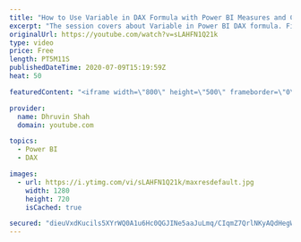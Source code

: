 ```yaml
---
title: "How to Use Variable in DAX Formula with Power BI Measures and Calculated Columns?"
excerpt: "The session covers about Variable in Power BI DAX formula. First, we discuss, when to use variables in Power BI DAX, which are the real-life use case to use DAX in Power BI.  Then we will talk about the syntax to use variable inside DAX. The session covers the following points: • Introduction to Variable"
originalUrl: https://youtube.com/watch?v=sLAHFN1Q21k
type: video
price: Free
length: PT5M11S
publishedDateTime: 2020-07-09T15:19:59Z
heat: 50

featuredContent: "<iframe width=\"800\" height=\"500\" frameborder=\"0\" src=\"https://www.youtube.com/embed/sLAHFN1Q21k\" allow=\"accelerometer; autoplay; encrypted-media; gyroscope; picture-in-picture\" allowfullscreen></iframe>"

provider:
  name: Dhruvin Shah
  domain: youtube.com

topics:
  - Power BI
  - DAX

images:
  - url: https://i.ytimg.com/vi/sLAHFN1Q21k/maxresdefault.jpg
    width: 1280
    height: 720
    isCached: true

secured: "dieuVxdKucils5XYrWQ0A1u6Hc0QGJINe5aaJuLmq/CIqmZ7QrlNKyAQdHegW+cevgTTdxqwjmlhUQyb/klXrk0soMFvth4gL0/7xTzlnkaqoJ5gepAMRZJhGKEF/66Cyn1Aa3ShevwiU/4RNV/w3lxE5dUsG4gmahrS0wqNmiks28PLnDjRyxZU2HESiDBBd5eGe8eYCZqNoWkBHIBQ/JwSphO5QjmGR1xnPxU1niBGAszdXM+rC7CC1sVv7y1mmqkCNXVqGNQ5s220fPvMuh8Ter3UIF0szdPlgpWN2+oxVb3wf/kgYv1KaJVRckHczqy055vNYe5sqZhVrP0XVrtb8px12Rae7OrHJoyImY20qfxgkqZTRGqr/DYrNNu5zUP4GcbVRqKCOYDvxb/DWTS4EI3yKnKXw3LskMNnEbY=;MMva7weBlFKqenqw9rlH9g=="
---
```


